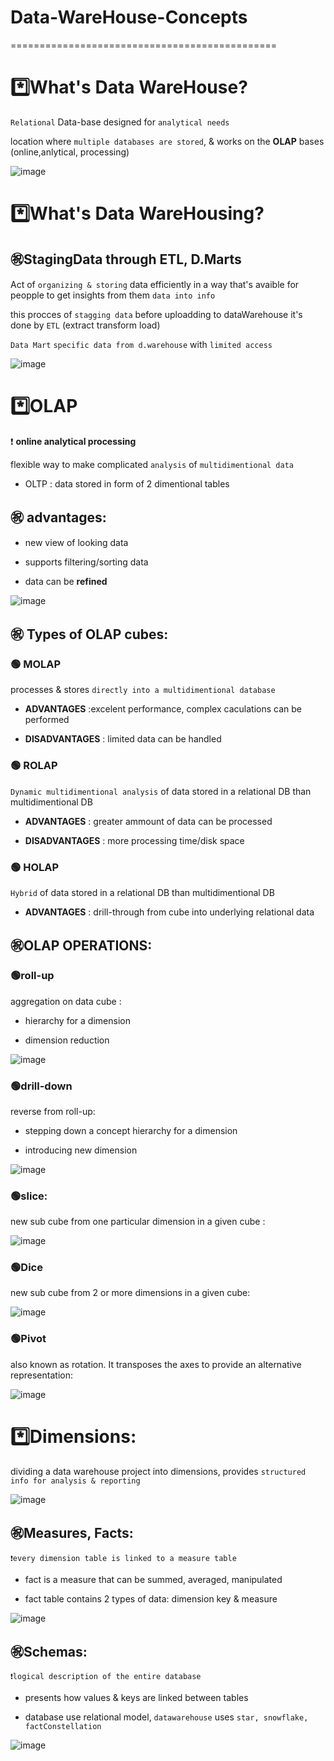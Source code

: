 # Data-WareHouse-Concepts
==============================================
# *️⃣What's Data WareHouse?
`Relational` Data-base designed for `analytical needs`

location where `multiple databases are stored`, & works on the **OLAP** bases (online,anlytical, processing)

![image](https://user-images.githubusercontent.com/51888893/185953581-01fa05dd-6848-440a-a64b-aa3a39924779.png)

# *️⃣What's Data WareHousing?

## ㊗️StagingData through ETL, D.Marts

Act of `organizing & storing` data efficiently in a way that's avaible for peopple to get insights from them `data into info`

this procces of `stagging data` before uploadding to dataWarehouse it's done by `ETL` (extract transform load)

`Data Mart` `specific data from d.warehouse` with `limited access`

![image](https://user-images.githubusercontent.com/51888893/185955912-b0e1fd67-890c-415f-bbd2-ffbe51889d1b.png)

# *️⃣OLAP
❗ __online analytical processing__

flexible way to make complicated `analysis` of `multidimentional data`

- OLTP : data stored in form of 2 dimentional tables 

## ㊗️ advantages:
- new view of looking data

- supports filtering/sorting data

- data can be __refined__

![image](https://user-images.githubusercontent.com/51888893/185961322-1a3391a1-a6f6-4712-bce4-3fbf83376ef0.png)

## ㊗️ Types of OLAP cubes:
### 🟢 MOLAP
processes &  stores `directly into a multidimentional database`

- __ADVANTAGES__ :excelent performance, complex caculations can be performed

- __DISADVANTAGES__ : limited data can be handled
### 🟢 ROLAP
`Dynamic multidimentional analysis` of data stored in a relational DB than multidimentional DB

- __ADVANTAGES__ : greater ammount of data can be processed

- __DISADVANTAGES__ : more processing time/disk space
### 🟢 HOLAP
`Hybrid` of data stored in a relational DB than multidimentional DB

- __ADVANTAGES__ : drill-through from cube into underlying relational data
## ㊗️OLAP OPERATIONS:
### 🟢roll-up
aggregation on data cube :

- hierarchy for a dimension

- dimension reduction

![image](https://user-images.githubusercontent.com/51888893/186010986-bae558ef-1b3c-41bc-a880-20a91a996ffd.png)

### 🟢drill-down
reverse from roll-up:

- stepping down a concept hierarchy for a dimension 

- introducing new dimension 

![image](https://user-images.githubusercontent.com/51888893/186010876-3b3b5f64-3814-4c87-8dc8-a1d8c6480f70.png)

### 🟢slice:
new sub cube from one particular dimension in a given cube :

![image](https://user-images.githubusercontent.com/51888893/186011332-b00fc8ae-bacf-44cc-9b57-deb85ede5d75.png)

### 🟢Dice
new sub cube from 2 or more dimensions in a given cube:

![image](https://user-images.githubusercontent.com/51888893/186011808-ba0f610e-19ff-4e25-ba08-7e08f794e5d7.png)

### 🟢Pivot
also known as rotation. It transposes the axes to provide an alternative representation:

![image](https://user-images.githubusercontent.com/51888893/186012150-ccae521d-f700-4689-a78b-f36806cc7066.png)
# *️⃣Dimensions:
dividing a data warehouse project into dimensions, provides `structured info for analysis & reporting`

![image](https://user-images.githubusercontent.com/51888893/186012853-0eaac1a1-ecbc-4fd1-899f-6ea8ebf0503a.png)

## ㊗️Measures, Facts:
`❗every dimension table is linked to a measure table`

- fact is a measure that can be summed, averaged, manipulated

- fact table contains 2 types of data:  dimension key & measure

![image](https://user-images.githubusercontent.com/51888893/186013656-319faf16-e6d2-4e4c-a978-1eb40118cc6f.png)

## ㊗️Schemas:
`❗logical description of the entire database`

- presents how values & keys are linked between tables

- database use relational model, `datawarehouse` uses `star, snowflake, factConstellation`

![image](https://user-images.githubusercontent.com/51888893/186014509-0deb8f05-c790-439d-b9f9-a79bbbb3d8a1.png)

